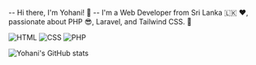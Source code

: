 -- Hi there, I'm Yohani! 👋
-- I'm a Web Developer from Sri Lanka 🇱🇰 ❤, passionate about PHP 😎, Laravel, and Tailwind CSS. 🚀

![HTML](https://img.shields.io/badge/HTML5-orange?style=for-the-badge&logo=html5)
![CSS](https://img.shields.io/badge/CSS3-blue?style=for-the-badge&logo=css3)
![PHP](https://img.shields.io/badge/PHP-777BB4?style=for-the-badge&logo=php)

![Yohani's GitHub stats](https://github-readme-stats.vercel.app/api?username=Yohaniii25&show_icons=true&theme=radical)

<!---
Yohaniii25/Yohaniii25 is a ✨ special ✨ repository because its `README.md` (this file) appears on your GitHub profile.
You can click the Preview link to take a look at your changes.- 💞️ I’m looking to collaborate on ...
- 📫 How to reach me ...
--->
